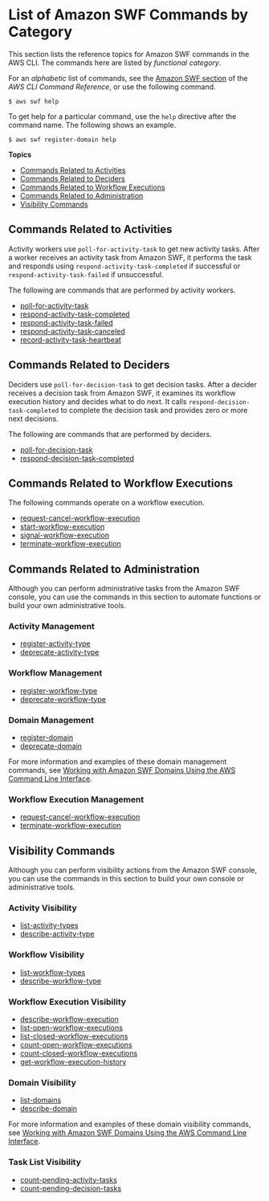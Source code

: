 # List of Amazon SWF Commands by Category<a name="swf-commands-by-category"></a>

This section lists the reference topics for Amazon SWF commands in the AWS CLI\. The commands here are listed by *functional category*\.

For an *alphabetic* list of commands, see the [Amazon SWF section](https://docs.aws.amazon.com/cli/latest/reference/swf) of the *AWS CLI Command Reference*, or use the following command\.

```
$ aws swf help
```

To get help for a particular command, use the `help` directive after the command name\. The following shows an example\.

```
$ aws swf register-domain help
```

**Topics**
+ [Commands Related to Activities](#swf-commands-activities)
+ [Commands Related to Deciders](#swf-commands-deciders)
+ [Commands Related to Workflow Executions](#swf-commands-executions)
+ [Commands Related to Administration](#swf-commands-administration)
+ [Visibility Commands](#swf-commands-visibility)

## Commands Related to Activities<a name="swf-commands-activities"></a>

Activity workers use `poll-for-activity-task` to get new activity tasks\. After a worker receives an activity task from Amazon SWF, it performs the task and responds using `respond-activity-task-completed` if successful or `respond-activity-task-failed` if unsuccessful\.

The following are commands that are performed by activity workers\.
+ [poll\-for\-activity\-task](https://docs.aws.amazon.com/cli/latest/reference/swf/poll-for-activity-task.html)
+ [respond\-activity\-task\-completed](https://docs.aws.amazon.com/cli/latest/reference/swf/respond-activity-task-completed.html)
+ [respond\-activity\-task\-failed](https://docs.aws.amazon.com/cli/latest/reference/swf/respond-activity-task-failed.html)
+ [respond\-activity\-task\-canceled](https://docs.aws.amazon.com/cli/latest/reference/swf/respond-activity-task-canceled.html)
+ [record\-activity\-task\-heartbeat](https://docs.aws.amazon.com/cli/latest/reference/swf/record-activity-task-heartbeat.html)

## Commands Related to Deciders<a name="swf-commands-deciders"></a>

Deciders use `poll-for-decision-task` to get decision tasks\. After a decider receives a decision task from Amazon SWF, it examines its workflow execution history and decides what to do next\. It calls `respond-decision-task-completed` to complete the decision task and provides zero or more next decisions\.

The following are commands that are performed by deciders\.
+ [poll\-for\-decision\-task](https://docs.aws.amazon.com/cli/latest/reference/swf/poll-for-decision-task.html)
+ [respond\-decision\-task\-completed](https://docs.aws.amazon.com/cli/latest/reference/swf/respond-decision-task-completed.html)

## Commands Related to Workflow Executions<a name="swf-commands-executions"></a>

The following commands operate on a workflow execution\.
+ [request\-cancel\-workflow\-execution](https://docs.aws.amazon.com/cli/latest/reference/swf/request-cancel-workflow-execution.html)
+ [start\-workflow\-execution](https://docs.aws.amazon.com/cli/latest/reference/swf/start-workflow-execution.html)
+ [signal\-workflow\-execution](https://docs.aws.amazon.com/cli/latest/reference/swf/signal-workflow-execution.html)
+ [terminate\-workflow\-execution](https://docs.aws.amazon.com/cli/latest/reference/swf/terminate-workflow-execution.html)

## Commands Related to Administration<a name="swf-commands-administration"></a>

Although you can perform administrative tasks from the Amazon SWF console, you can use the commands in this section to automate functions or build your own administrative tools\.

### Activity Management<a name="w3aac15c21b9c21b5"></a>
+ [register\-activity\-type](https://docs.aws.amazon.com/cli/latest/reference/swf/register-activity-type.html)
+ [deprecate\-activity\-type](https://docs.aws.amazon.com/cli/latest/reference/swf/deprecate-activity-type.html)

### Workflow Management<a name="w3aac15c21b9c21b7"></a>
+ [register\-workflow\-type](https://docs.aws.amazon.com/cli/latest/reference/swf/register-workflow-type.html)
+ [deprecate\-workflow\-type](https://docs.aws.amazon.com/cli/latest/reference/swf/deprecate-workflow-type.html)

### Domain Management<a name="w3aac15c21b9c21b9"></a>
+ [register\-domain](https://docs.aws.amazon.com/cli/latest/reference/swf/register-domain.html)
+ [deprecate\-domain](https://docs.aws.amazon.com/cli/latest/reference/swf/deprecate-domain.html)

For more information and examples of these domain management commands, see [Working with Amazon SWF Domains Using the AWS Command Line Interface](cli-using-swf-domains.md)\.

### Workflow Execution Management<a name="w3aac15c21b9c21c11"></a>
+ [request\-cancel\-workflow\-execution](https://docs.aws.amazon.com/cli/latest/reference/swf/request-cancel-workflow-execution.html)
+ [terminate\-workflow\-execution](https://docs.aws.amazon.com/cli/latest/reference/swf/terminate-workflow-execution.html)

## Visibility Commands<a name="swf-commands-visibility"></a>

Although you can perform visibility actions from the Amazon SWF console, you can use the commands in this section to build your own console or administrative tools\.

### Activity Visibility<a name="swf-commands-activity-visibility"></a>
+ [list\-activity\-types](https://docs.aws.amazon.com/cli/latest/reference/swf/list-activity-types.html)
+ [describe\-activity\-type](https://docs.aws.amazon.com/cli/latest/reference/swf/describe-activity-type.html)

### Workflow Visibility<a name="swf-commands-workflow-visibility"></a>
+ [list\-workflow\-types](https://docs.aws.amazon.com/cli/latest/reference/swf/list-workflow-types.html)
+ [describe\-workflow\-type](https://docs.aws.amazon.com/cli/latest/reference/swf/describe-workflow-type.html)

### Workflow Execution Visibility<a name="swf-commands-workflow-execution-visibility"></a>
+ [describe\-workflow\-execution](https://docs.aws.amazon.com/cli/latest/reference/swf/describe-workflow-execution.html)
+ [list\-open\-workflow\-executions](https://docs.aws.amazon.com/cli/latest/reference/swf/list-open-workflow-executions.html)
+ [list\-closed\-workflow\-executions](https://docs.aws.amazon.com/cli/latest/reference/swf/list-closed-workflow-executions.html)
+ [count\-open\-workflow\-executions](https://docs.aws.amazon.com/cli/latest/reference/swf/count-open-workflow-executions.html)
+ [count\-closed\-workflow\-executions](https://docs.aws.amazon.com/cli/latest/reference/swf/count-closed-workflow-executions.html)
+ [get\-workflow\-execution\-history](https://docs.aws.amazon.com/cli/latest/reference/swf/get-workflow-execution-history.html)

### Domain Visibility<a name="swf-commands-domain-visibility"></a>
+ [list\-domains](https://docs.aws.amazon.com/cli/latest/reference/swf/list-domains.html)
+ [describe\-domain](https://docs.aws.amazon.com/cli/latest/reference/swf/describe-domain.html)

For more information and examples of these domain visibility commands, see [Working with Amazon SWF Domains Using the AWS Command Line Interface](cli-using-swf-domains.md)\.

### Task List Visibility<a name="swf-commands-task-list-visibility"></a>
+ [count\-pending\-activity\-tasks](https://docs.aws.amazon.com/cli/latest/reference/swf/count-pending-activity-tasks.html)
+ [count\-pending\-decision\-tasks](https://docs.aws.amazon.com/cli/latest/reference/swf/count-pending-decision-tasks.html)